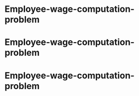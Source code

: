 # Employee-wage-computation-problem
# Employee-wage-computation-problem
# Employee-wage-computation-problem
